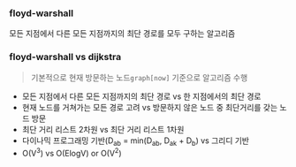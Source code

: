 ### floyd-warshall
모든 지점에서 다른 모든 지점까지의 최단 경로를 모두 구하는 알고리즘

### floyd-warshall vs dijkstra
> 기본적으로 현재 방문하는 노드```graph[now]``` 기준으로 알고리즘 수행
* 모든 지점에서 다른 모든 지점까지의 최단 경로 vs 한 지점에서의 최단 경로
* 현재 노드를 거쳐가는 모든 경로 고려 vs 방문하지 않은 노드 중 최단거리를 갖는 노드 방문
* 최단 거리 리스트 2차원 vs 최단 거리 리스트 1차원
* 다이나믹 프로그래밍 기반(D<sub>ab</sub> = min(D<sub>ab</sub>, D<sub>ak</sub> + D<sub>b</sub>) vs 그리디 기반
* O(V<sup>3</sup>) vs O(ElogV) or O(V<sup>2</sup>) 
